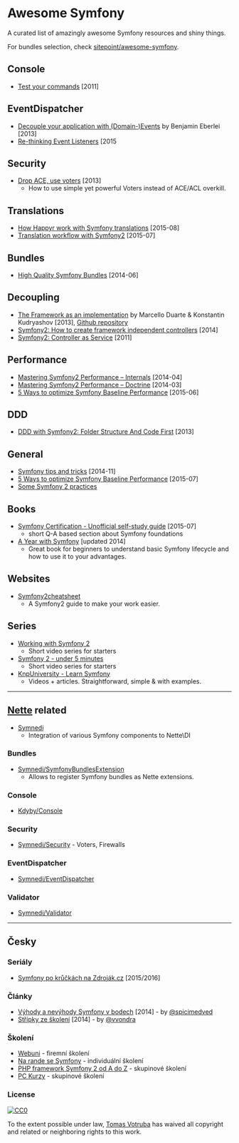 # Awesome Symfony

A curated list of amazingly awesome Symfony resources and shiny things.

For bundles selection, check [sitepoint/awesome-symfony](https://github.com/sitepoint/awesome-symfony). 


## Console

* [Test your commands](http://alexandre-salome.fr/blog/Test-your-commands-in-Symfony2) [2011]


## EventDispatcher

* [Decouple your application with (Domain-)Events](https://www.youtube.com/watch?v=K9jub4JPpcc) by Benjamin Eberlei [2013]
* [Re-thinking Event Listeners](http://mmoreram.com/blog/2015/08/20/re-thinking-event-listeners/) [2015


## Security

* [Drop ACE, use voters](http://slides.com/marieminasyan/drop-ace-use-role-voters#/) [2013]
    * How to use simple yet powerful Voters instead of ACE/ACL overkill.


## Translations
* [How Happyr work with Symfony translations](http://developer.happyr.com/how-happyr-work-with-symfony-translations) [2015-08]
* [Translation workflow with Symfony2](http://jolicode.com/blog/translation-workflow-with-symfony2) [2015-07]


## Bundles

* [High Quality Symfony Bundles](http://www.slideshare.net/matthiasnoback/high-quality-symfony-bundles-tutorial-dutch-php-conference-2014) [2014-06]


## Decoupling

* [The Framework as an implementation](https://www.youtube.com/watch?v=0L_9NutiJlc) by Marcello Duarte & Konstantin Kudryashov [2013], [Github repository](https://github.com/MarcelloDuarte/hexagonal-symfony)
* [Symfony2: How to create framework independent controllers](http://php-and-symfony.matthiasnoback.nl/2014/06/how-to-create-framework-independent-controllers/) [2014]
* [Symfony2: Controller as Service](http://richardmiller.co.uk/2011/04/15/symfony2-controller-as-service/) [2011]


## Performance

* [Mastering Symfony2 Performance – Internals](http://labs.octivi.com/mastering-symfony2-performance-internals/) [2014-04]
* [Mastering Symfony2 Performance – Doctrine](http://labs.octivi.com/mastering-symfony2-performance-doctrine/) [2014-03]
* [5 Ways to optimize Symfony Baseline Performance](https://tideways.io/profiler/blog/5-ways-to-optimize-symfony-baseline-performance) [2015-06]


## DDD

* [DDD with Symfony2: Folder Structure And Code First](http://williamdurand.fr/2013/08/07/ddd-with-symfony2-folder-structure-and-code-first/) [2013]


## General

* [Symfony tips and tricks](http://www.slideshare.net/javier.eguiluz/symfony-tips-and-tricks) [2014-11]
* [5 Ways to optimize Symfony Baseline Performance](https://tideways.io/profiler/blog/5-ways-to-optimize-symfony-baseline-performance) [2015-07]
* [Some Symfony 2 practices](http://www.emanueleminotto.it/some-symfony-2-practices)


## Books

* [Symfony Certification - Unofficial self-study guide](https://leanpub.com/symfony-selfstudy) [2015-07]
   * short Q-A based section about Symfony foundations
* [A Year with Symfony](https://leanpub.com/a-year-with-symfony) [updated 2014]
    * Great book for beginners to understand basic Symfony lifecycle and how to use it to your advantages.


## Websites

* [Symfony2cheatsheet](http://www.symfony2cheatsheet.com)
    * A Symfony2 guide to make your work easier.


## Series

* [Working with Symfony 2](http://code.tutsplus.com/series/working-with-symfony-2--cms-636)
   * Short video series for starters
* [Symfony 2 - under 5 minutes](https://www.youtube.com/playlist?list=PL3Wxyd2R8-gIuToQ1NmhVSLZfjrBMePNu)
   * Short video series for starters 
* [KnpUniversity - Learn Symfony](https://knpuniversity.com/tracks/symfony)
   * Videos + articles. Straightforward, simple & with examples.


---

## [Nette](https://github.com/nette/) related

* [Symnedi](https://github.com/Symnedi)
    * Integration of various Symfony components to Nette\DI
  

### Bundles

* [Symnedi/SymfonyBundlesExtension](https://github.com/Symnedi/SymfonyBundlesExtension)
    * Allows to register Symfony bundles as Nette extensions.


### Console

* [Kdyby/Console](https://github.com/Kdyby/Console)


### Security

* [Symnedi/Security](https://github.com/Symnedi/Security) - Voters, Firewalls 


### EventDispatcher

* [Symnedi/EventDispatcher](https://github.com/Symnedi/EventDispatcher)


### Validator

* [Symnedi/Validator](https://github.com/Symnedi/Validator)
 

---


## Česky


### Seriály

* [Symfony po krůčkách na Zdroják.cz](https://www.zdrojak.cz/serialy/symfony-po-kruckach/) [2015/2016]


### Články

* [Výhody a nevýhody Symfony v bodech](http://devel.cz/otazka/nette-vs-symfony#answer-17973) [2014] - by [@spicimedved](https://twitter.com/spicimedved)
* [Střípky ze školení](http://symfony.vojtechvondra.cz/2014-10-11-stripky-ze-skoleni) [2014] - by [@vvondra](https://twitter.com/vvondra)


### Školení

* [Webuni](https://www.webuni.cz/symfony) - firemní školení
* [Na rande se Symfony](http://www.naucmese.cz/kurz/na-rande-se-symfony) - individuální školení
* [PHP framework Symfony 2 od A do Z](http://www.naucmese.cz/kurz/php-framework-symfony2-od-a-do-z) - skupinové školení
* [PC Kurzy](http://www.pckurzy.cz/programovani-php-framework-symfony/) - skupinové školení


### License

[![CC0](https://i.creativecommons.org/p/zero/1.0/88x31.png)](https://creativecommons.org/publicdomain/zero/1.0/)

To the extent possible under law, [Tomas Votruba](http://tomasvotruba.cz) has waived all copyright and related or neighboring rights to this work.
